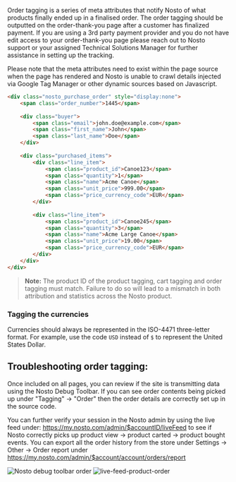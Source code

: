 Order tagging is a series of meta attributes that notify Nosto of what products finally ended up in a finalised order. The order tagging should be outputted on the order-thank-you page after a customer has finalized payment. If you are using a 3rd party payment provider and you do not have edit access to your order-thank-you page please reach out to Nosto support or your assigned Technical Solutions Manager for further assistance in setting up the tracking. 

Please note that the meta attributes need to exist within the page source when the page has rendered and Nosto is unable to crawl details injected via Google Tag Manager or other dynamic sources based on Javascript.

```html
<div class="nosto_purchase_order" style="display:none">
    <span class="order_number">1445</span>
 
    <div class="buyer">
        <span class="email">john.doe@example.com</span>
        <span class="first_name">John</span>
        <span class="last_name">Doe</span>
    </div>
 
    <div class="purchased_items">
        <div class="line_item">
            <span class="product_id">Canoe123</span>
            <span class="quantity">1</span>
            <span class="name">Acme Canoe</span>
            <span class="unit_price">999.00</span>
            <span class="price_currency_code">EUR</span>
        </div>
  
        <div class="line_item">
            <span class="product_id">Canoe245</span>
            <span class="quantity">3</span>
            <span class="name">Acme Large Canoe</span>
            <span class="unit_price">19.00</span>
            <span class="price_currency_code">EUR</span>
        </div>
    </div>
</div>
```
> **Note:** The product ID of the product tagging, cart tagging and order tagging must match. Failure to do so 
> will lead to a mismatch in both attribution and statistics across the Nosto product.

### Tagging the currencies

Currencies should always be represented in the ISO-4471 three-letter format. For example, use the code `USD` instead of `$` to represent the United States Dollar.

## Troubleshooting order tagging:

Once included on all pages, you can review if the site is transmitting data using the Nosto Debug Toolbar. If you can see order contents being picked up under "Tagging" → "Order" then the order details are correctly set up in the source code. 

You can further verify your session in the Nosto admin by using the live feed under: https://my.nosto.com/admin/$accountID/liveFeed to see if Nosto correctly picks up product view → product carted → product bought events. You can export all the order history from the store under Settings → Other → Order report under https://my.nosto.com/admin/$account/account/orders/report

![Nosto debug toolbar order](https://nosto-campaign-assets.s3.amazonaws.com/images/nosto-debug-toolbar-order.png)
![live-feed-product-order](https://nosto-campaign-assets.s3.amazonaws.com/images/live-feed-order.png)
